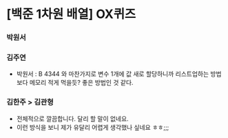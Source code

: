 # [백준 1차원 배열] OX퀴즈

### 박원서

### 김주연 

- 박원서 : B 4344 와 마찬가지로 변수 1개에 값 새로 할당하니까 리스트업하는 방법보다 메모리 적게 먹을듯? 좋은 방법인 것 같다.

### 김한주 > 김관형
- 전체적으로 깔끔합니다. 달리 할 말이 없네요.
- 이런 방식을 보니 제가 유달리 어렵게 생각했나 싶네요 ㅎㅎ;;;
